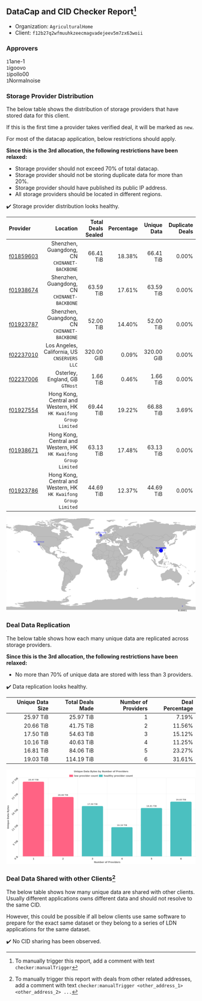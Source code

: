## DataCap and CID Checker Report[^1]
 - Organization: `AgriculturalHome`
 - Client: `f12b27q2wfmuuhkzeecmagvadejeev5m7zx63woii`
### Approvers
`1`1ane-1<br/>`1`igoovo<br/>`1`ipollo00<br/>`1`Normalnoise

### Storage Provider Distribution
The below table shows the distribution of storage providers that have stored data for this client.

If this is the first time a provider takes verified deal, it will be marked as `new`.

For most of the datacap application, below restrictions should apply.

**Since this is the 3rd allocation, the following restrictions have been relaxed:**
 - Storage provider should not exceed 70% of total datacap.
 - Storage provider should not be storing duplicate data for more than 20%.
 - Storage provider should have published its public IP address.
 - All storage providers should be located in different regions.

✔️ Storage provider distribution looks healthy.

| Provider                                              |                                                           Location | Total Deals Sealed | Percentage | Unique Data | Duplicate Deals |
| :---------------------------------------------------- | -----------------------------------------------------------------: | -----------------: | ---------: | ----------: | --------------: |
| [f01859603](https://filfox.info/en/address/f01859603) |                    Shenzhen, Guangdong, CN<br/>`CHINANET-BACKBONE` |          66.41 TiB |     18.38% |   66.41 TiB |           0.00% |
| [f01938674](https://filfox.info/en/address/f01938674) |                    Shenzhen, Guangdong, CN<br/>`CHINANET-BACKBONE` |          63.59 TiB |     17.61% |   63.59 TiB |           0.00% |
| [f01923787](https://filfox.info/en/address/f01923787) |                    Shenzhen, Guangdong, CN<br/>`CHINANET-BACKBONE` |          52.00 TiB |     14.40% |   52.00 TiB |           0.00% |
| [f02237010](https://filfox.info/en/address/f02237010) |                    Los Angeles, California, US<br/>`CNSERVERS LLC` |         320.00 GiB |      0.09% |  320.00 GiB |           0.00% |
| [f02237006](https://filfox.info/en/address/f02237006) |                                 Osterley, England, GB<br/>`GTHost` |           1.66 TiB |      0.46% |    1.66 TiB |           0.00% |
| [f01927554](https://filfox.info/en/address/f01927554) | Hong Kong, Central and Western, HK<br/>`HK Kwaifong Group Limited` |          69.44 TiB |     19.22% |   66.88 TiB |           3.69% |
| [f01938671](https://filfox.info/en/address/f01938671) | Hong Kong, Central and Western, HK<br/>`HK Kwaifong Group Limited` |          63.13 TiB |     17.48% |   63.13 TiB |           0.00% |
| [f01923786](https://filfox.info/en/address/f01923786) | Hong Kong, Central and Western, HK<br/>`HK Kwaifong Group Limited` |          44.69 TiB |     12.37% |   44.69 TiB |           0.00% |

<img src="https://raw.githubusercontent.com/data-preservation-programs/filplus-checker-assets/main/filecoin-project/filecoin-plus-large-datasets/issues/1920/1688548850157.png"/>

### Deal Data Replication
The below table shows how each many unique data are replicated across storage providers.


**Since this is the 3rd allocation, the following restrictions have been relaxed:**
- No more than 70% of unique data are stored with less than 3 providers.

✔️ Data replication looks healthy.

| Unique Data Size | Total Deals Made | Number of Providers | Deal Percentage |
| ---------------: | ---------------: | ------------------: | --------------: |
|        25.97 TiB |        25.97 TiB |                   1 |           7.19% |
|        20.66 TiB |        41.75 TiB |                   2 |          11.56% |
|        17.50 TiB |        54.63 TiB |                   3 |          15.12% |
|        10.16 TiB |        40.63 TiB |                   4 |          11.25% |
|        16.81 TiB |        84.06 TiB |                   5 |          23.27% |
|        19.03 TiB |       114.19 TiB |                   6 |          31.61% |

<img src="https://raw.githubusercontent.com/data-preservation-programs/filplus-checker-assets/main/filecoin-project/filecoin-plus-large-datasets/issues/1920/1688548851383.png"/>

### Deal Data Shared with other Clients[^3]
The below table shows how many unique data are shared with other clients.
Usually different applications owns different data and should not resolve to the same CID.

However, this could be possible if all below clients use same software to prepare for the exact same dataset or they belong to a series of LDN applications for the same dataset.

✔️ No CID sharing has been observed.

[^1]: To manually trigger this report, add a comment with text `checker:manualTrigger`

[^2]: Deals from those addresses are combined into this report as they are specified with `checker:manualTrigger`

[^3]: To manually trigger this report with deals from other related addresses, add a comment with text `checker:manualTrigger <other_address_1> <other_address_2> ...`
